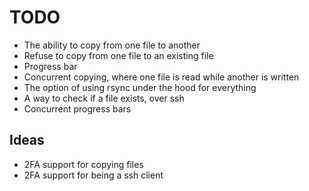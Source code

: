 # TODO

* The ability to copy from one file to another
* Refuse to copy from one file to an existing file
* Progress bar
* Concurrent copying, where one file is read while another is written
* The option of using rsync under the hood for everything
* A way to check if a file exists, over ssh
* Concurrent progress bars

## Ideas

* 2FA support for copying files
* 2FA support for being a ssh client
